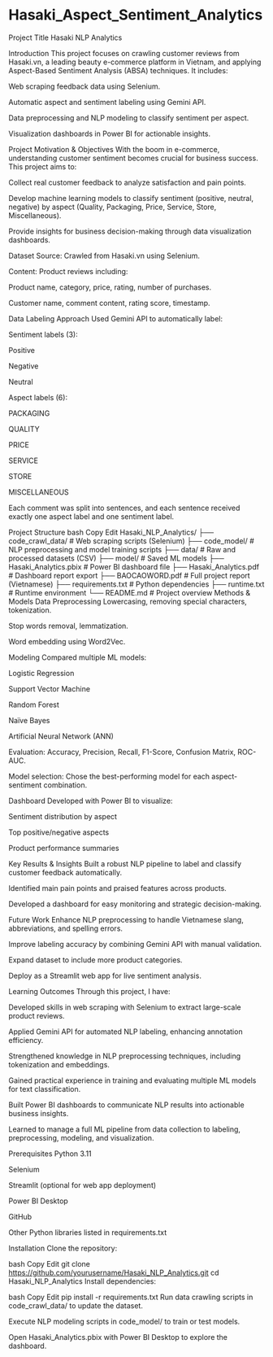 # Hasaki_Aspect_Sentiment_Analytics
Project Title
Hasaki NLP Analytics

Introduction
This project focuses on crawling customer reviews from Hasaki.vn, a leading beauty e-commerce platform in Vietnam, and applying Aspect-Based Sentiment Analysis (ABSA) techniques. It includes:

Web scraping feedback data using Selenium.

Automatic aspect and sentiment labeling using Gemini API.

Data preprocessing and NLP modeling to classify sentiment per aspect.

Visualization dashboards in Power BI for actionable insights.

Project Motivation & Objectives
With the boom in e-commerce, understanding customer sentiment becomes crucial for business success. This project aims to:

Collect real customer feedback to analyze satisfaction and pain points.

Develop machine learning models to classify sentiment (positive, neutral, negative) by aspect (Quality, Packaging, Price, Service, Store, Miscellaneous).

Provide insights for business decision-making through data visualization dashboards.

Dataset
Source: Crawled from Hasaki.vn using Selenium.

Content: Product reviews including:

Product name, category, price, rating, number of purchases.

Customer name, comment content, rating score, timestamp.

Data Labeling Approach
Used Gemini API to automatically label:

Sentiment labels (3):

Positive

Negative

Neutral

Aspect labels (6):

PACKAGING

QUALITY

PRICE

SERVICE

STORE

MISCELLANEOUS

Each comment was split into sentences, and each sentence received exactly one aspect label and one sentiment label.

Project Structure
bash
Copy
Edit
Hasaki_NLP_Analytics/
├── code_crawl_data/        # Web scraping scripts (Selenium)
├── code_model/             # NLP preprocessing and model training scripts
├── data/                   # Raw and processed datasets (CSV)
├── model/                  # Saved ML models
├── Hasaki_Analytics.pbix   # Power BI dashboard file
├── Hasaki_Analytics.pdf    # Dashboard report export
├── BAOCAOWORD.pdf          # Full project report (Vietnamese)
├── requirements.txt        # Python dependencies
├── runtime.txt             # Runtime environment
└── README.md               # Project overview
Methods & Models
Data Preprocessing
Lowercasing, removing special characters, tokenization.

Stop words removal, lemmatization.

Word embedding using Word2Vec.

Modeling
Compared multiple ML models:

Logistic Regression

Support Vector Machine

Random Forest

Naïve Bayes

Artificial Neural Network (ANN)

Evaluation: Accuracy, Precision, Recall, F1-Score, Confusion Matrix, ROC-AUC.

Model selection: Chose the best-performing model for each aspect-sentiment combination.

Dashboard
Developed with Power BI to visualize:

Sentiment distribution by aspect

Top positive/negative aspects

Product performance summaries

Key Results & Insights
Built a robust NLP pipeline to label and classify customer feedback automatically.

Identified main pain points and praised features across products.

Developed a dashboard for easy monitoring and strategic decision-making.

Future Work
Enhance NLP preprocessing to handle Vietnamese slang, abbreviations, and spelling errors.

Improve labeling accuracy by combining Gemini API with manual validation.

Expand dataset to include more product categories.

Deploy as a Streamlit web app for live sentiment analysis.

Learning Outcomes
Through this project, I have:

Developed skills in web scraping with Selenium to extract large-scale product reviews.

Applied Gemini API for automated NLP labeling, enhancing annotation efficiency.

Strengthened knowledge in NLP preprocessing techniques, including tokenization and embeddings.

Gained practical experience in training and evaluating multiple ML models for text classification.

Built Power BI dashboards to communicate NLP results into actionable business insights.

Learned to manage a full ML pipeline from data collection to labeling, preprocessing, modeling, and visualization.

Prerequisites
Python 3.11

Selenium

Streamlit (optional for web app deployment)

Power BI Desktop

GitHub

Other Python libraries listed in requirements.txt

Installation
Clone the repository:

bash
Copy
Edit
git clone https://github.com/yourusername/Hasaki_NLP_Analytics.git
cd Hasaki_NLP_Analytics
Install dependencies:

bash
Copy
Edit
pip install -r requirements.txt
Run data crawling scripts in code_crawl_data/ to update the dataset.

Execute NLP modeling scripts in code_model/ to train or test models.

Open Hasaki_Analytics.pbix with Power BI Desktop to explore the dashboard.
